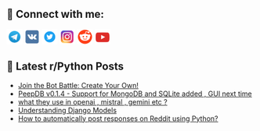 ## 🔎 Connect with me:
[<img src="https://github.com/bullbesh/bullbesh/blob/main/images/Telegram.png" width="32" height="32" />](https://t.me/bullbesh)
[<img src="https://github.com/bullbesh/bullbesh/blob/main/images/VK.png" width="32" height="32" />](https://vk.com/bullbesh)
[<img src="https://github.com/bullbesh/bullbesh/blob/main/images/Twitter.png" width="32" height="32" />](https://twitter.com/bullbesh1)
[<img src="https://github.com/bullbesh/bullbesh/blob/main/images/Instagram.png" width="32" height="32" />](https://www.instagram.com/bullbesh)
[<img src="https://github.com/bullbesh/bullbesh/blob/main/images/Reddit.png" width="32" height="32" />](https://www.reddit.com/user/bullbesh)
[<img src="https://github.com/bullbesh/bullbesh/blob/main/images/YouTube.png" width="32" height="32" />](https://www.youtube.com/channel/UCtfjRs6uzgq5mfm8S06WTcg)

## 📕 Latest r/Python Posts
<!-- BLOG-POST-LIST:START -->
- [Join the Bot Battle: Create Your Own!](https://www.reddit.com/r/Python/comments/1frfor2/join_the_bot_battle_create_your_own/)
- [PeepDB v0.1.4 - Support for MongoDB and SQLite added , GUI next time](https://www.reddit.com/r/Python/comments/1frffq2/peepdb_v014_support_for_mongodb_and_sqlite_added/)
- [what they use in openai , mistral , gemini etc ?](https://www.reddit.com/r/Python/comments/1frbezc/what_they_use_in_openai_mistral_gemini_etc/)
- [Understanding Django Models](https://www.reddit.com/r/Python/comments/1fr7kp9/understanding_django_models/)
- [How to automatically post responses on Reddit using Python?](https://www.reddit.com/r/Python/comments/1fr7kam/how_to_automatically_post_responses_on_reddit/)
<!-- BLOG-POST-LIST:END -->
